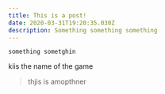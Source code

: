 ```yaml
---
title: This is a post!
date: 2020-03-31T19:20:35.030Z
description: Something something something
---
```

```
something sometghin
```
kiis the name of the game

>thjis is amopthner 
